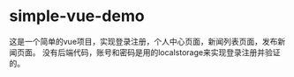 # simple-vue-demo
这是一个简单的vue项目，实现登录注册，个人中心页面，新闻列表页面，发布新闻页面。
没有后端代码，账号和密码是用的localstorage来实现登录注册并验证的。
